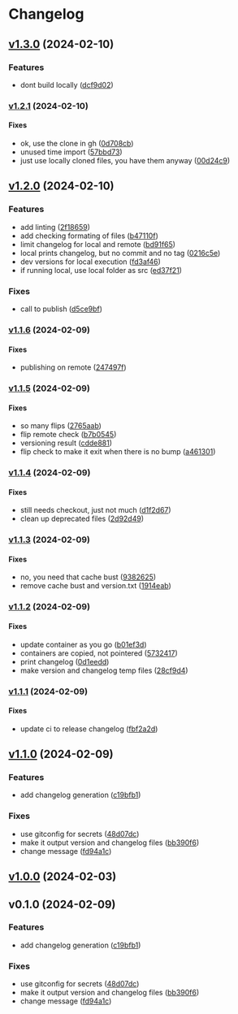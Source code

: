 # Changelog

## [v1.3.0](https://github.com/SiasMey/notebox/compare/v1.2.1...v1.3.0) (2024-02-10)

### Features

* dont build locally
([dcf9d02](https://github.com/SiasMey/notebox/commit/dcf9d024f6d805f0a94770ede2059b13ccdce3d2))

### [v1.2.1](https://github.com/SiasMey/notebox/compare/v1.2.0...v1.2.1) (2024-02-10)

#### Fixes

* ok, use the clone in gh
([0d708cb](https://github.com/SiasMey/notebox/commit/0d708cb1f25ff4f11f4ee494873d65f914b037b2))
* unused time import
([57bbd73](https://github.com/SiasMey/notebox/commit/57bbd7323a72d38125404a3b1f8eb5e0c35e8751))
* just use locally cloned files, you have them anyway
([00d24c9](https://github.com/SiasMey/notebox/commit/00d24c9e004f78b502e00a99c5942436667688b9))

## [v1.2.0](https://github.com/SiasMey/notebox/compare/v1.1.6...v1.2.0) (2024-02-10)

### Features

* add linting
([2f18659](https://github.com/SiasMey/notebox/commit/2f18659d86bc694d4a23a808d7f82ce21a501729))
* add checking formating of files
([b47110f](https://github.com/SiasMey/notebox/commit/b47110fb93bcf46a32c8b82c1b35870ab467b7f0))
* limit changelog for local and remote
([bd91f65](https://github.com/SiasMey/notebox/commit/bd91f653ec167ec31c1bc614423319a9fe97665f))
* local prints changelog, but no commit and no tag
([0216c5e](https://github.com/SiasMey/notebox/commit/0216c5ec518f01380021017f0d576526bd0fa9f1))
* dev versions for local execution
([fd3af46](https://github.com/SiasMey/notebox/commit/fd3af46596e3ae1e601139adb2052a58c25039c9))
* if running local, use local folder as src
([ed37f21](https://github.com/SiasMey/notebox/commit/ed37f21f6da9b05b30b5bfd9ca44c47352c419be))

### Fixes

* call to publish
([d5ce9bf](https://github.com/SiasMey/notebox/commit/d5ce9bf2748e462a8e60cf4fd7f7d17bfbc0f330))

### [v1.1.6](https://github.com/SiasMey/notebox/compare/v1.1.5...v1.1.6) (2024-02-09)

#### Fixes

* publishing on remote
([247497f](https://github.com/SiasMey/notebox/commit/247497f5e611cf37400fdb4511dff3d4a0a40d04))

### [v1.1.5](https://github.com/SiasMey/notebox/compare/v1.1.4...v1.1.5) (2024-02-09)

#### Fixes

* so many flips
([2765aab](https://github.com/SiasMey/notebox/commit/2765aabbab2e573a72b7c95fc7a050adaa9b84c3))
* flip remote check
([b7b0545](https://github.com/SiasMey/notebox/commit/b7b0545f70cc8d9da013ab21e3340c4b10a7fc12))
* versioning result
([cdde881](https://github.com/SiasMey/notebox/commit/cdde881c30597a16a7783ea9c4d1ec6cd5825f30))
* flip check to make it exit when there is no bump
([a461301](https://github.com/SiasMey/notebox/commit/a4613014151b358e2adff5976ad3f6b6f8b01aa8))

### [v1.1.4](https://github.com/SiasMey/notebox/compare/v1.1.3...v1.1.4) (2024-02-09)

#### Fixes

* still needs checkout, just not much
([d1f2d67](https://github.com/SiasMey/notebox/commit/d1f2d67ccc2814562d863c989a0b215a382b0208))
* clean up deprecated files
([2d92d49](https://github.com/SiasMey/notebox/commit/2d92d49e60cd5c5bb64f13b0277172937bbe9591))

### [v1.1.3](https://github.com/SiasMey/notebox/compare/v1.1.2...v1.1.3) (2024-02-09)

#### Fixes

* no, you need that cache bust
([9382625](https://github.com/SiasMey/notebox/commit/9382625b51b0b37746f5e51a1ad89bb4dc50bb2b))
* remove cache bust and version.txt
([1914eab](https://github.com/SiasMey/notebox/commit/1914eab8f683ab323169924432ea4a8a4cd3eecf))

### [v1.1.2](https://github.com/SiasMey/notebox/compare/v1.1.1...v1.1.2) (2024-02-09)

#### Fixes

* update container as you go
([b01ef3d](https://github.com/SiasMey/notebox/commit/b01ef3d42dfc88ee752d56452e6b7be2413b8735))
* containers are copied, not pointered
([5732417](https://github.com/SiasMey/notebox/commit/57324172e29cfdaebed3d74b29ad93e31e4da07a))
* print changelog
([0d1eedd](https://github.com/SiasMey/notebox/commit/0d1eeddff892274e8ee77ee2c4e8ee084a4249e1))
* make version and changelog temp files
([28cf9d4](https://github.com/SiasMey/notebox/commit/28cf9d4dc740a44cedfee4612b17f65922c331c4))

### [v1.1.1](https://github.com/SiasMey/notebox/compare/v1.1.0...v1.1.1) (2024-02-09)

#### Fixes

* update ci to release changelog
([fbf2a2d](https://github.com/SiasMey/notebox/commit/fbf2a2df021e859a5d2d1a3930c1da25f9b86328))

## [v1.1.0](https://github.com/SiasMey/notebox/compare/v1.0.0...v1.1.0) (2024-02-09)

### Features

* add changelog generation
([c19bfb1](https://github.com/SiasMey/notebox/commit/c19bfb146fe23efcb4871204cae317461eba93ab))

### Fixes

* use gitconfig for secrets
([48d07dc](https://github.com/SiasMey/notebox/commit/48d07dc58527f7efec6a77a0033876871879e793))
* make it output version and changelog files
([bb390f6](https://github.com/SiasMey/notebox/commit/bb390f6e4e9dde69c848e679347634796b30d48b))
* change message
([fd94a1c](https://github.com/SiasMey/notebox/commit/fd94a1c7c4fcd24b073624854d14e428a62f6ad7))

## [v1.0.0](https://github.com/SiasMey/notebox/compare/v0.1.0...v1.0.0) (2024-02-03)

## v0.1.0 (2024-02-09)

### Features

* add changelog generation
([c19bfb1](https://github.com/SiasMey/notebox/commit/c19bfb146fe23efcb4871204cae317461eba93ab))

### Fixes

* use gitconfig for secrets
([48d07dc](https://github.com/SiasMey/notebox/commit/48d07dc58527f7efec6a77a0033876871879e793))
* make it output version and changelog files
([bb390f6](https://github.com/SiasMey/notebox/commit/bb390f6e4e9dde69c848e679347634796b30d48b))
* change message
([fd94a1c](https://github.com/SiasMey/notebox/commit/fd94a1c7c4fcd24b073624854d14e428a62f6ad7))

